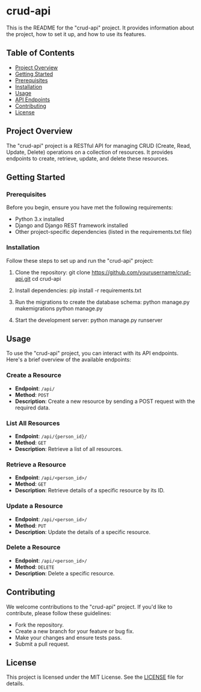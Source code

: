 # crud-api

This is the README for the "crud-api" project. It provides information about the project, how to set it up, and how to use its features.

## Table of Contents

- [Project Overview](#project-overview)
- [Getting Started](#getting-started)
- [Prerequisites](#prerequisites)
- [Installation](#installation)
- [Usage](#usage)
- [API Endpoints](#api-endpoints)
- [Contributing](#contributing)
- [License](#license)

## Project Overview

The "crud-api" project is a RESTful API for managing CRUD (Create, Read, Update, Delete) operations on a collection of resources. It provides endpoints to create, retrieve, update, and delete these resources.

## Getting Started

### Prerequisites

Before you begin, ensure you have met the following requirements:

- Python 3.x installed
- Django and Django REST framework installed
- Other project-specific dependencies (listed in the requirements.txt file)

### Installation

Follow these steps to set up and run the "crud-api" project:

1. Clone the repository:
git clone https://github.com/yourusername/crud-api.git
cd crud-api


2. Install dependencies:
pip install -r requirements.txt


3. Run the migrations to create the database schema:
python manage.py makemigrations
python manage.py 


4. Start the development server:
python manage.py runserver


## Usage

To use the "crud-api" project, you can interact with its API endpoints. Here's a brief overview of the available endpoints:

### Create a Resource

- **Endpoint**: `/api/`
- **Method**: `POST`
- **Description**: Create a new resource by sending a POST request with the required data.

### List All Resources

- **Endpoint**: `/api/{person_id}/`
- **Method**: `GET`
- **Description**: Retrieve a list of all resources.

### Retrieve a Resource

- **Endpoint**: `/api/<person_id>/`
- **Method**: `GET`
- **Description**: Retrieve details of a specific resource by its ID.

### Update a Resource

- **Endpoint**: `/api/<person_id>/`
- **Method**: `PUT`
- **Description**: Update the details of a specific resource.

### Delete a Resource

- **Endpoint**: `/api/<person_id>/`
- **Method**: `DELETE`
- **Description**: Delete a specific resource.

## Contributing

We welcome contributions to the "crud-api" project. If you'd like to contribute, please follow these guidelines:

- Fork the repository.
- Create a new branch for your feature or bug fix.
- Make your changes and ensure tests pass.
- Submit a pull request.

## License

This project is licensed under the MIT License. See the [LICENSE](LICENSE) file for details.
